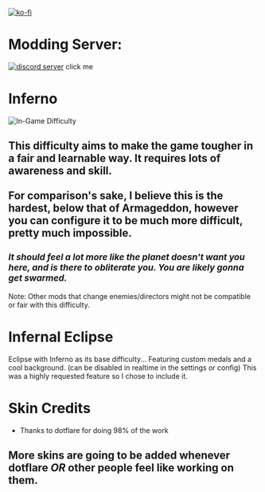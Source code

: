 [![ko-fi](https://ko-fi.com/img/githubbutton_sm.svg)](https://ko-fi.com/F1F65KGH9)
# Modding Server:
[![discord server](https://i.postimg.cc/kGqXnxy7/ballscordflag.png)](https://discord.gg/TmGqzmDMPU)
click me

# Inferno
![In-Game Difficulty](https://i.postimg.cc/rwdQy9bL/521895125protogengayfurrysexhoponamongus2512859819025.png)
## This difficulty aims to make the game tougher in a fair and learnable way. It requires lots of awareness and skill.<br><br>For comparison's sake, I believe this is the hardest, below that of Armageddon, however you can configure it to be much more difficult, pretty much impossible.<br><br><sub>*It should feel a lot more like the planet doesn't want you here, and is there to obliterate you. You are likely gonna get swarmed.*</sub>

Note: Other mods that change enemies/directors might not be compatible or fair with this difficulty.

# Infernal Eclipse
Eclipse with Inferno as its base difficulty... Featuring custom medals and a cool background. (can be disabled in realtime in the settings or config)
This was a highly requested feature so I chose to include it.

# Skin Credits
- Thanks to dotflare for doing 98% of the work

## More skins are going to be added whenever dotflare *OR* other people feel like working on them.
